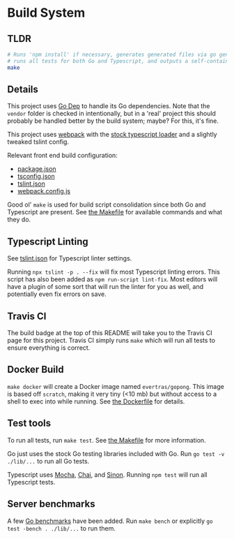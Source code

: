 # Build System

## TLDR

```bash
# Runs 'npm install' if necessary, generates generated files via go generate and webpack,
# runs all tests for both Go and Typescript, and outputs a self-contained binary named 'gopong'
make
```

## Details

This project uses [Go Dep](https://github.com/golang/dep) to handle its Go dependencies. Note that the
`vendor` folder is checked in intentionally, but in a 'real' project this should probably be
handled better by the build system; maybe?  For this, it's fine.

This project uses [webpack](https://webpack.js.org/) with the
[stock typescript loader](https://github.com/TypeStrong/ts-loader) and a slightly tweaked tslint config.

Relevant front end build configuration:

* [package.json](../package.json)
* [tsconfig.json](../tsconfig.json)
* [tslint.json](../tslint.json)
* [webpack.config.js](../webpack.config.js)

Good ol' `make` is used for build script consolidation since both Go and Typescript are present.
See [the Makefile](../Makefile) for available commands and what they do.

## Typescript Linting

See [tslint.json](../tslint.json) for Typescript linter settings.

Running `npx tslint -p . --fix` will fix most Typescript linting errors.  This script has also
been added as `npm run-script lint-fix`.  Most editors will have a plugin of some sort that
will run the linter for you as well, and potentially even fix errors on save.

## Travis CI

The build badge at the top of this README will take you to the Travis CI page for this project.
Travis CI simply runs `make` which will run all tests to ensure everything is correct.

## Docker Build

`make docker` will create a Docker image named `evertras/gopong`.  This image is based off `scratch`,
making it very tiny (<10 mb) but without access to a shell to exec into while running.  See [the Dockerfile](../Dockerfile)
for details.

## Test tools

To run all tests, run `make test`.  See [the Makefile](../Makefile) for more information.

Go just uses the stock Go testing libraries included with Go.  Run `go test -v ./lib/...` to run all Go tests.

Typescript uses [Mocha](https://mochajs.org/), [Chai](https://www.chaijs.com/), and [Sinon](https://sinonjs.org/).
Running `npm test` will run all Typescript tests.

## Server benchmarks

A few [Go benchmarks](https://golang.org/pkg/testing/) have been added.  Run `make bench`
or explicitly `go test -bench . ./lib/...` to run them.
